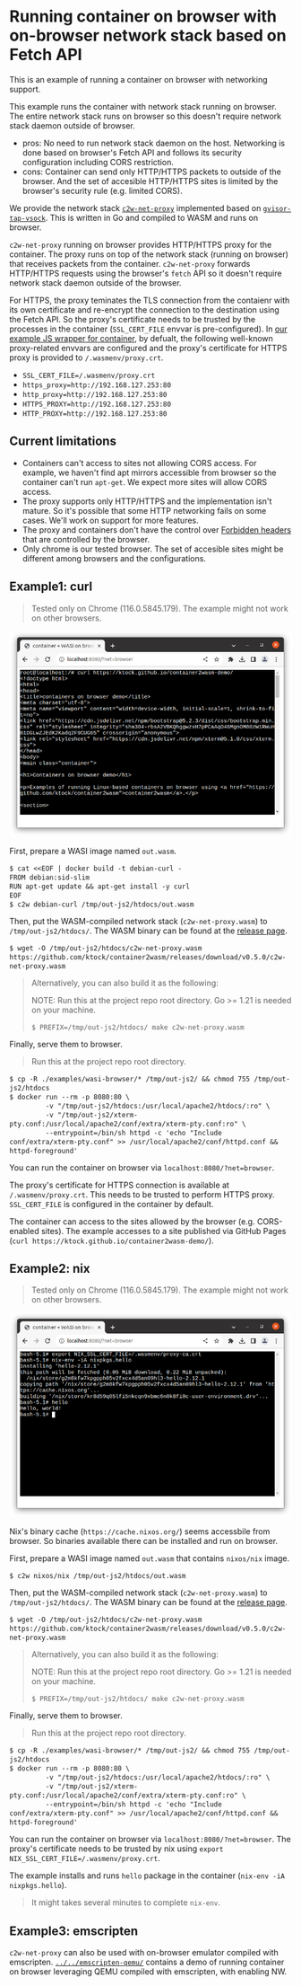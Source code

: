 # Running container on browser with on-browser network stack based on Fetch API

This is an example of running a container on browser with networking support.

This example runs the container with network stack running on browser.
The entire network stack runs on browser so this doesn't require network stack daemon outside of browser.

- pros: No need to run network stack daemon on the host. Networking is done based on browser's Fetch API and follows its security configuration including CORS restriction.
- cons: Container can send only HTTP/HTTPS packets to outside of the browser. And the set of accesible HTTP/HTTPS sites is limited by the browser's security rule (e.g. limited CORS).

We provide the network stack [`c2w-net-proxy`](../../../extras/c2w-net-proxy) implemented based on [`gvisor-tap-vsock`](https://github.com/containers/gvisor-tap-vsock).
This is written in Go and compiled to WASM and runs on browser.

`c2w-net-proxy` running on browser provides HTTP/HTTPS proxy for the container.
The proxy runs on top of the network stack (running on browser) that receives packets from the container.
`c2w-net-proxy` forwards HTTP/HTTPS requests using the browser's `fetch` API so it doesn't require network stack daemon outside of the browser.

For HTTPS, the proxy teminates the TLS connection from the contaienr with its own certificate and re-encrypt the connection to the destination using the Fetch API.
So the proxy's certificate needs to be trusted by the processes in the container (`SSL_CERT_FILE` envvar is pre-configured).
In [our example JS wrapper for container](../../wasi-browser/), by defualt, the following well-known proxy-related envvars are configured and the proxy's certificate for HTTPS proxy is provided to `/.wasmenv/proxy.crt`.

- `SSL_CERT_FILE=/.wasmenv/proxy.crt`
- `https_proxy=http://192.168.127.253:80`
- `http_proxy=http://192.168.127.253:80`
- `HTTPS_PROXY=http://192.168.127.253:80`
- `HTTP_PROXY=http://192.168.127.253:80`

## Current limitations

- Containers can't access to sites not allowing CORS access. For example, we haven't find apt mirrors accessible from browser so the container can't run `apt-get`. We expect more sites will allow CORS access.
- The proxy supports only HTTP/HTTPS and the implementation isn't mature. So it's possible that some HTTP networking fails on some cases. We'll work on support for more features.
- The proxy and containers don't have the control over [Forbidden headers](https://developer.mozilla.org/en-US/docs/Glossary/Forbidden_header_name) that are controlled by the browser.
- Only chrome is our tested browser. The set of accesible sites might be different among browsers and the configurations.

## Example1: curl

> Tested only on Chrome (116.0.5845.179). The example might not work on other browsers.

![Debian container on browser with browser networking](../../../docs/images/debian-curl-wasi-on-browser-frontend-networking.png)

First, prepare a WASI image named `out.wasm`.

```
$ cat <<EOF | docker build -t debian-curl -
FROM debian:sid-slim
RUN apt-get update && apt-get install -y curl
EOF
$ c2w debian-curl /tmp/out-js2/htdocs/out.wasm
```

Then, put the WASM-compiled network stack (`c2w-net-proxy.wasm`) to `/tmp/out-js2/htdocs/`.
The WASM binary can be found at the [release page](https://github.com/ktock/container2wasm/releases).

```
$ wget -O /tmp/out-js2/htdocs/c2w-net-proxy.wasm https://github.com/ktock/container2wasm/releases/download/v0.5.0/c2w-net-proxy.wasm
```

> Alternatively, you can also build it as the following:
>
> NOTE: Run this at the project repo root directory. Go >= 1.21 is needed on your machine.
> 
> ```
> $ PREFIX=/tmp/out-js2/htdocs/ make c2w-net-proxy.wasm
> ```

Finally, serve them to browser.

> Run this at the project repo root directory.

```
$ cp -R ./examples/wasi-browser/* /tmp/out-js2/ && chmod 755 /tmp/out-js2/htdocs
$ docker run --rm -p 8080:80 \
         -v "/tmp/out-js2/htdocs:/usr/local/apache2/htdocs/:ro" \
         -v "/tmp/out-js2/xterm-pty.conf:/usr/local/apache2/conf/extra/xterm-pty.conf:ro" \
         --entrypoint=/bin/sh httpd -c 'echo "Include conf/extra/xterm-pty.conf" >> /usr/local/apache2/conf/httpd.conf && httpd-foreground'
```

You can run the container on browser via `localhost:8080/?net=browser`.

The proxy's certificate for HTTPS connection is available at `/.wasmenv/proxy.crt`.
This needs to be trusted to perform HTTPS proxy.
`SSL_CERT_FILE` is configured in the container by default.

The container can access to the sites allowed by the browser (e.g. CORS-enabled sites).
The example accesses to a site published via GitHub Pages (`curl https://ktock.github.io/container2wasm-demo/`).

## Example2: nix

> Tested only on Chrome (116.0.5845.179). The example might not work on other browsers.

![Nix container on browser with browser networking](../../../docs/images/nix-wasi-on-browser-frontend-networking.png)

Nix's binary cache (`https://cache.nixos.org/`) seems accessbile from browser.
So binaries available there can be installed and run on browser.

First, prepare a WASI image named `out.wasm` that contains `nixos/nix` image.

```
$ c2w nixos/nix /tmp/out-js2/htdocs/out.wasm
```

Then, put the WASM-compiled network stack (`c2w-net-proxy.wasm`) to `/tmp/out-js2/htdocs/`.
The WASM binary can be found at the [release page](https://github.com/ktock/container2wasm/releases).

```
$ wget -O /tmp/out-js2/htdocs/c2w-net-proxy.wasm https://github.com/ktock/container2wasm/releases/download/v0.5.0/c2w-net-proxy.wasm
```

> Alternatively, you can also build it as the following:
>
> NOTE: Run this at the project repo root directory. Go >= 1.21 is needed on your machine.
> 
> ```
> $ PREFIX=/tmp/out-js2/htdocs/ make c2w-net-proxy.wasm
> ```

Finally, serve them to browser.

> Run this at the project repo root directory.

```
$ cp -R ./examples/wasi-browser/* /tmp/out-js2/ && chmod 755 /tmp/out-js2/htdocs
$ docker run --rm -p 8080:80 \
         -v "/tmp/out-js2/htdocs:/usr/local/apache2/htdocs/:ro" \
         -v "/tmp/out-js2/xterm-pty.conf:/usr/local/apache2/conf/extra/xterm-pty.conf:ro" \
         --entrypoint=/bin/sh httpd -c 'echo "Include conf/extra/xterm-pty.conf" >> /usr/local/apache2/conf/httpd.conf && httpd-foreground'
```

You can run the container on browser via `localhost:8080/?net=browser`.
The proxy's certificate needs to be trusted by nix using `export NIX_SSL_CERT_FILE=/.wasmenv/proxy.crt`.

The example installs and runs `hello` package in the container (`nix-env -iA nixpkgs.hello`).

> It might takes several minutes to complete `nix-env`.

## Example3: emscripten

`c2w-net-proxy` can also be used with on-browser emulator compiled with emscripten.
[`../../emscripten-qemu/`](../../emscripten-qemu/) contains a demo of running container on browser leveraging QEMU compiled with emscripten, with enabling NW.
